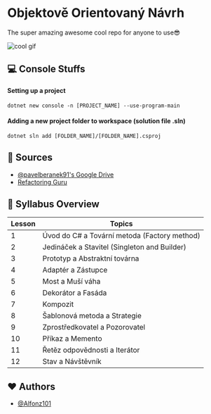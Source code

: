 # Objektově Orientovaný Návrh
The super amazing awesome cool repo for anyone to use😎

![cool gif](https://media1.tenor.com/m/dTappxfb3WAAAAAd/dark-souls-3-soul-of-cinder.gif)

## 💻 Console Stuffs
#### Setting up a project

`dotnet new console -n [PROJECT_NAME] --use-program-main`

#### Adding a new project folder to workspace (solution file .sln)

`dotnet sln add [FOLDER_NAME]/[FOLDER_NAME].csproj`

## 🔎 Sources
- [@pavelberanek91's Google Drive](https://drive.google.com/drive/folders/1NQClVCcfn_PbDOZ88xoOzBqGmtejn9zc)
- [Refactoring Guru](https://refactoring.guru/)

## 📘 Syllabus Overview

| Lesson | Topics |
|-------|------------------------------------------|
| 1     | Úvod do C# a Tovární metoda (Factory method) |
| 2     | Jedináček a Stavitel (Singleton and Builder) |
| 3     | Prototyp a Abstraktní továrna |
| 4     | Adaptér a Zástupce |
| 5     | Most a Muší váha |
| 6     | Dekorátor a Fasáda |
| 7     | Kompozit |
| 8     | Šablonová metoda a Strategie |
| 9     | Zprostředkovatel a Pozorovatel |
| 10    | Příkaz a Memento |
| 11    | Řetěz odpovědnosti a Iterátor |
| 12    | Stav a Návštěvník |


## ❤️ Authors

- [@Alfonz101](https://www.github.com/Alfonz101)